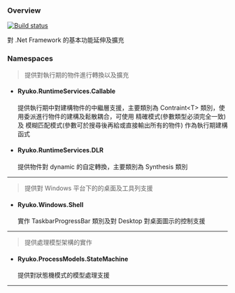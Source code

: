 ﻿### Overview

[![Build status](https://ci.appveyor.com/api/projects/status/q61qn3928e9y8akx?svg=true)](https://ci.appveyor.com/project/0x0001F36D/Ryuko-runtimeservices)

對 .Net Framework 的基本功能延伸及擴充


### Namespaces
    
> 提供對執行期的物件進行轉換以及擴充  

  - #### Ryuko.RuntimeServices.Callable 
    提供執行期中對建構物件的中繼層支援，主要類別為 Contraint\<T> 類別，使用委派進行物件的建構及鬆散耦合，可使用 精確模式(參數類型必須完全一致) 
及 模糊匹配模式(參數可於搜尋後再給或直接輸出所有的物件) 作為執行期建構函式

  - #### Ryuko.RuntimeServices.DLR
    提供物件對 dynamic 的自定轉換，主要類別為 Synthesis 類別
<hr>

> 提供對 Windows 平台下的的桌面及工具列支援

  - #### Ryuko.Windows.Shell
    實作 TaskbarProgressBar 類別及對 Desktop 對桌面圖示的控制支援
<hr>

> 提供處理模型架構的實作

  - #### Ryuko.ProcessModels.StateMachine
    提供對狀態機模式的模型處理支援
<hr>



